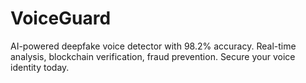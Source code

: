 # VoiceGuard
AI-powered deepfake voice detector with 98.2% accuracy. Real-time analysis, blockchain verification, fraud prevention. Secure your voice identity today.
